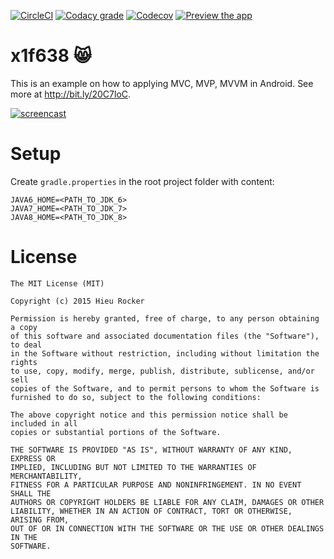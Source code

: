 [![CircleCI](https://img.shields.io/circleci/project/github/rockerhieu/x1f638.svg)](https://circleci.com/gh/rockerhieu/x1f638/)
[![Codacy grade](https://img.shields.io/codacy/grade/785018a31f364bd0910d5c36abb80c45.svg)](https://www.codacy.com/app/rockerhieu/x1f638/dashboard)
[![Codecov](https://img.shields.io/codecov/c/github/rockerhieu/x1f638.svg)](https://codecov.io/gh/rockerhieu/x1f638/)
[![Preview the app](https://img.shields.io/badge/Preview-Appetize.io-orange.svg)](https://appetize.io/app/dwjpd65rfzk9zxcf61jtnb2v7w)

# x1f638 😸

This is an example on how to applying MVC, MVP, MVVM in Android. See more at http://bit.ly/20C7loC.

[![screencast](http://g.recordit.co/fM6TwuoZxv.gif)](https://appetize.io/app/dwjpd65rfzk9zxcf61jtnb2v7w)

# Setup
Create `gradle.properties` in the root project folder with content:

```
JAVA6_HOME=<PATH_TO_JDK_6>
JAVA7_HOME=<PATH_TO_JDK_7>
JAVA8_HOME=<PATH_TO_JDK_8>
```

# License
```
The MIT License (MIT)

Copyright (c) 2015 Hieu Rocker

Permission is hereby granted, free of charge, to any person obtaining a copy
of this software and associated documentation files (the "Software"), to deal
in the Software without restriction, including without limitation the rights
to use, copy, modify, merge, publish, distribute, sublicense, and/or sell
copies of the Software, and to permit persons to whom the Software is
furnished to do so, subject to the following conditions:

The above copyright notice and this permission notice shall be included in all
copies or substantial portions of the Software.

THE SOFTWARE IS PROVIDED "AS IS", WITHOUT WARRANTY OF ANY KIND, EXPRESS OR
IMPLIED, INCLUDING BUT NOT LIMITED TO THE WARRANTIES OF MERCHANTABILITY,
FITNESS FOR A PARTICULAR PURPOSE AND NONINFRINGEMENT. IN NO EVENT SHALL THE
AUTHORS OR COPYRIGHT HOLDERS BE LIABLE FOR ANY CLAIM, DAMAGES OR OTHER
LIABILITY, WHETHER IN AN ACTION OF CONTRACT, TORT OR OTHERWISE, ARISING FROM,
OUT OF OR IN CONNECTION WITH THE SOFTWARE OR THE USE OR OTHER DEALINGS IN THE
SOFTWARE.
```
